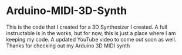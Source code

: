 # Arduino-MIDI-3D-Synth
This is the code that I created for a 3D Synthesizer I created. A full instructable is in the works, but for now, this is just 
a place where I am keeping my code. A updated YouTube video to come out soon as well. Thanks for checking out my Arduino 3D MIDI
synth

